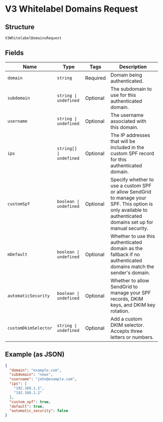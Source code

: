 
# V3 Whitelabel Domains Request

## Structure

`V3WhitelabelDomainsRequest`

## Fields

| Name | Type | Tags | Description |
|  --- | --- | --- | --- |
| `domain` | `string` | Required | Domain being authenticated. |
| `subdomain` | `string \| undefined` | Optional | The subdomain to use for this authenticated domain. |
| `username` | `string \| undefined` | Optional | The username associated with this domain. |
| `ips` | `string[] \| undefined` | Optional | The IP addresses that will be included in the custom SPF record for this authenticated domain. |
| `customSpf` | `boolean \| undefined` | Optional | Specify whether to use a custom SPF or allow SendGrid to manage your SPF. This option is only available to authenticated domains set up for manual security. |
| `mDefault` | `boolean \| undefined` | Optional | Whether to use this authenticated domain as the fallback if no authenticated domains match the sender's domain. |
| `automaticSecurity` | `boolean \| undefined` | Optional | Whether to allow SendGrid to manage your SPF records, DKIM keys, and DKIM key rotation. |
| `customDkimSelector` | `string \| undefined` | Optional | Add a custom DKIM selector. Accepts three letters or numbers. |

## Example (as JSON)

```json
{
  "domain": "example.com",
  "subdomain": "news",
  "username": "john@example.com",
  "ips": [
    "192.168.1.1",
    "192.168.1.2"
  ],
  "custom_spf": true,
  "default": true,
  "automatic_security": false
}
```

